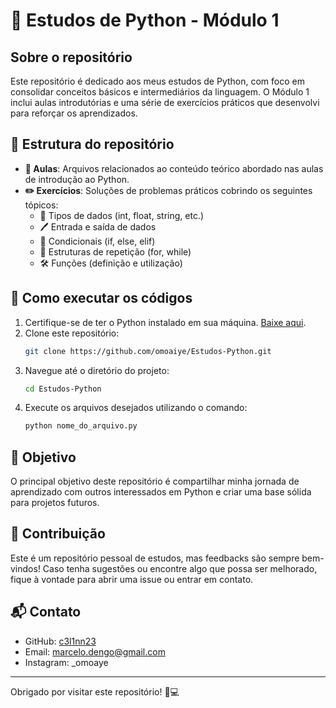 # 🐍 Estudos de Python - Módulo 1

## Sobre o repositório
Este repositório é dedicado aos meus estudos de Python, com foco em consolidar conceitos básicos e intermediários da linguagem. O Módulo 1 inclui aulas introdutórias e uma série de exercícios práticos que desenvolvi para reforçar os aprendizados.

## 📂 Estrutura do repositório
- **📘 Aulas**: Arquivos relacionados ao conteúdo teórico abordado nas aulas de introdução ao Python.
- **✏️ Exercícios**: Soluções de problemas práticos cobrindo os seguintes tópicos:
  - 🧮 Tipos de dados (int, float, string, etc.)
  - 🖊️ Entrada e saída de dados
  - 🔀 Condicionais (if, else, elif)
  - 🔄 Estruturas de repetição (for, while)
  - 🛠️ Funções (definição e utilização)

## 🚀 Como executar os códigos
1. Certifique-se de ter o Python instalado em sua máquina. [Baixe aqui](https://www.python.org/downloads/).
2. Clone este repositório:
   ```bash
   git clone https://github.com/omoaiye/Estudos-Python.git
   ```
3. Navegue até o diretório do projeto:
   ```bash
   cd Estudos-Python
   ```
4. Execute os arquivos desejados utilizando o comando:
   ```bash
   python nome_do_arquivo.py
   ```

## 🎯 Objetivo
O principal objetivo deste repositório é compartilhar minha jornada de aprendizado com outros interessados em Python e criar uma base sólida para projetos futuros.

## 🤝 Contribuição
Este é um repositório pessoal de estudos, mas feedbacks são sempre bem-vindos! Caso tenha sugestões ou encontre algo que possa ser melhorado, fique à vontade para abrir uma issue ou entrar em contato.

## 📬 Contato
- GitHub: [c3l1nn23](https://github.com/c3l1nn23)
- Email: marcelo.dengo@gmail.com
- Instagram: _omoaye

---
Obrigado por visitar este repositório! 🐍💻
